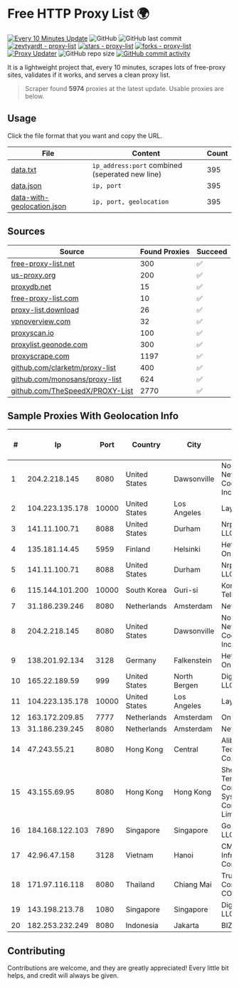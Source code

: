 
# Free HTTP Proxy List 🌍

[![Every 10 Minutes Update](https://github.com/mertguvencli/http-proxy-list/actions/workflows/main.yml/badge.svg?branch=main)](https://github.com/mertguvencli/http-proxy-list/actions/workflows/main.yml)
![GitHub](https://img.shields.io/github/license/mertguvencli/http-proxy-list)
![GitHub last commit](https://img.shields.io/github/last-commit/mertguvencli/http-proxy-list)
[![zevtyardt - proxy-list](https://img.shields.io/static/v1?label=zevtyardt&message=proxy-list&color=blue&logo=github)](https://github.com/zevtyardt/proxy-list "Go to GitHub repo")
[![stars - proxy-list](https://img.shields.io/github/stars/zevtyardt/proxy-list?style=social)](https://github.com/zevtyardt/proxy-list)
[![forks - proxy-list](https://img.shields.io/github/forks/zevtyardt/proxy-list?style=social)](https://github.com/zevtyardt/proxy-list)
[![Proxy Updater](https://github.com/zevtyardt/proxy-list/workflows/Proxy%20Updater/badge.svg)](https://github.com/zevtyardt/proxy-list/actions?query=workflow:"Proxy+Updater")
![GitHub repo size](https://img.shields.io/github/repo-size/zevtyardt/proxy-list)
[![GitHub commit activity](https://img.shields.io/github/commit-activity/m/zevtyardt/proxy-list?logo=commits)](https://github.com/zevtyardt/proxy-list/commits/main)

It is a lightweight project that, every 10 minutes, scrapes lots of free-proxy sites, validates if it works, and serves a clean proxy list.

> Scraper found **5974** proxies at the latest update. Usable proxies are below.

## Usage

Click the file format that you want and copy the URL.

|File|Content|Count|
|----|-------|-----|
|[data.txt](https://raw.githubusercontent.com/mertguvencli/http-proxy-list/main/proxy-list/data.txt)|`ip_address:port` combined (seperated new line)|395|
|[data.json](https://raw.githubusercontent.com/mertguvencli/http-proxy-list/main/proxy-list/data.json)|`ip, port`|395|
|[data-with-geolocation.json](https://raw.githubusercontent.com/mertguvencli/http-proxy-list/main/proxy-list/data-with-geolocation.json)|`ip, port, geolocation`|395|

## Sources

|Source|Found Proxies|Succeed|
|------|-------------|-------|
|[free-proxy-list.net](https://free-proxy-list.net)|300|✅|
|[us-proxy.org](https://www.us-proxy.org)|200|✅|
|[proxydb.net](http://proxydb.net)|15|✅|
|[free-proxy-list.com](https://free-proxy-list.com/?page=&port=&type%5B%5D=http&type%5B%5D=https&up_time=0&search=Search)|10|✅|
|[proxy-list.download](https://www.proxy-list.download/HTTP)|26|✅|
|[vpnoverview.com](https://vpnoverview.com/privacy/anonymous-browsing/free-proxy-servers)|32|✅|
|[proxyscan.io](https://www.proxyscan.io)|100|✅|
|[proxylist.geonode.com](https://proxylist.geonode.com/api/proxy-list?limit=300&page=1&sort_by=lastChecked&sort_type=desc&protocols=http,https)|300|✅|
|[proxyscrape.com](https://api.proxyscrape.com/v2/?request=displayproxies&protocol=http&timeout=10000&country=all&ssl=all&anonymity=all)|1197|✅|
|[github.com/clarketm/proxy-list](https://raw.githubusercontent.com/clarketm/proxy-list/master/proxy-list-raw.txt)|400|✅|
|[github.com/monosans/proxy-list](https://raw.githubusercontent.com/monosans/proxy-list/main/proxies/http.txt)|624|✅|
|[github.com/TheSpeedX/PROXY-List](https://raw.githubusercontent.com/TheSpeedX/PROXY-List/master/http.txt)|2770|✅|


## Sample Proxies With Geolocation Info

|#|Ip|Port|Country|City|Internet Service Provider|
|-|--|----|-------|----|-------------------------|
|1|204.2.218.145|8080|United States|Dawsonville|North Georgia Network Cooperative, Inc.|
|2|104.223.135.178|10000|United States|Los Angeles|LayerHost|
|3|141.11.100.71|8088|United States|Durham|Nrp Network LLC|
|4|135.181.14.45|5959|Finland|Helsinki|Hetzner Online GmbH|
|5|141.11.100.71|8088|United States|Durham|Nrp Network LLC|
|6|115.144.101.200|10000|South Korea|Guri-si|Korea Telecom|
|7|31.186.239.246|8080|Netherlands|Amsterdam|NetSkope Inc|
|8|204.2.218.145|8080|United States|Dawsonville|North Georgia Network Cooperative, Inc.|
|9|138.201.92.134|3128|Germany|Falkenstein|Hetzner Online GmbH|
|10|165.22.189.59|999|United States|North Bergen|DigitalOcean, LLC|
|11|104.223.135.178|10000|United States|Los Angeles|LayerHost|
|12|163.172.209.85|7777|Netherlands|Amsterdam|Online SAS NL|
|13|31.186.239.245|8080|Netherlands|Amsterdam|NetSkope Inc|
|14|47.243.55.21|8080|Hong Kong|Central|Alibaba (US) Technology Co., Ltd.|
|15|43.155.69.95|8080|Hong Kong|Hong Kong|Shenzhen Tencent Computer Systems Company Limited|
|16|184.168.122.103|7890|Singapore|Singapore|GoDaddy.com, LLC|
|17|42.96.47.158|3128|Vietnam|Hanoi|CMC Telecom Infrastructure Company|
|18|171.97.116.118|8080|Thailand|Chiang Mai|True Internet Corporation CO. Ltd.|
|19|143.198.213.78|1080|Singapore|Singapore|DigitalOcean, LLC|
|20|182.253.232.249|8080|Indonesia|Jakarta|BIZNET|



## Contributing

Contributions are welcome, and they are greatly appreciated! Every
little bit helps, and credit will always be given.

